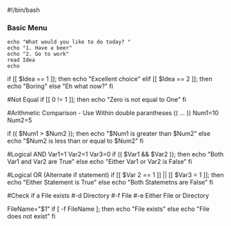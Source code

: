 #!/bin/bash
### Basic Menu
    echo "What would you like to do today? "
    echo "1. Have a beer"
    echo "2. Go to work"
    read Idea
    echo

if [[ $Idea == 1 ]]; then
  echo "Excellent choice"
elif [[ $Idea == 2 ]]; then
  echo "Boring"
else
  "Eh what now?"
fi

#Not Equal
if [[ 0 != 1 ]]; then
  echo "Zero is not equal to One"
fi

#Arithmetic Comparison - Use Within double parantheses (( ... ))
Num1=10
Num2=5

if (( $Num1 > $Num2 )); then
  echo "$Num1 is greater than $Num2"
else
  echo "$Num2 is less than or equal to $Num2"
fi


#Logical AND
Var1=1
Var2=1
Var3=0
if (( $Var1 && $Var2 )); then
  echo "Both Var1 and Var2 are True"
else
  echo "Either Var1 or Var2 is False"
fi

#Logical OR (Alternate if statement)
if [[ $Var 2 == 1 ]] || [[ $Var3 = 1 ]]; then
  echo "Either Statement is True"
else
  echo "Both Statemetns are False"
fi


#Check if a File exists
#-d Directory
#-f File
#-e Either File or Directory

FileName="$1"
if [ -f FileName ]; then
  echo "File exists"
else
  echo "File does not exist"
fi


